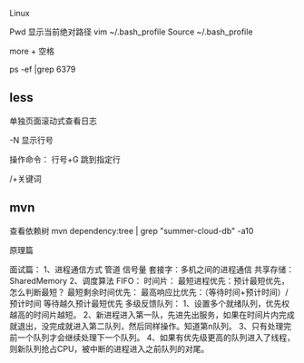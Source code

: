 Linux

Pwd  显示当前绝对路径
vim ~/.bash_profile
Source ~/.bash_profile

more + 空格

ps -ef |grep 6379   


## less 
单独页面滚动式查看日志

-N 显示行号

操作命令：
行号+G 跳到指定行

/+关键词


## mvn 
查看依赖树
mvn dependency:tree | grep "summer-cloud-db" -a10




原理篇




面试篇：
1、进程通信方式
管道
信号量
套接字：多机之间的进程通信
共享存储：SharedMemory
2、调度算法
FIFO：
时间片：
最短进程优先：预计最短优先，怎么判断最短？
最短剩余时间优先：
最高响应比优先：（等待时间+预计时间）/预计时间 等待越久预计最短优先
多级反馈队列：
1、设置多个就绪队列，优先权越高的时间片越短。
2、新进程进入第一队，先进先出服务，如果在时间片内完成就退出，没完成就进入第二队列，然后同样操作。知道第n队列。
3、只有处理完前一个队列才会继续处理下一个队列。
4、如果有优先级更高的队列进入了线程，则新队列抢占CPU，被中断的进程进入之前队列的对尾。